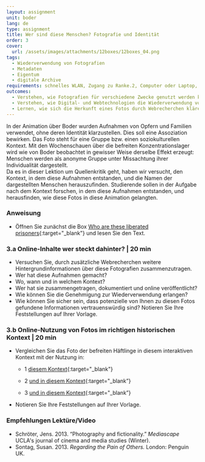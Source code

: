 ```yaml
---
layout: assignment
unit: boder
lang: de
type: assignment
title: Wer sind diese Menschen? Fotografie und Identität
order: 3
cover:
  url: /assets/images/attachments/12boxes/12boxes_04.png
tags:
  - Wiederverwendung von Fotografien
  - Metadaten
  - Eigentum
  - digitale Archive
requirements: schnelles WLAN, Zugang zu Ranke.2, Computer oder Laptop, Anwendung auf Computer oder Laptop zum Abspielen von Videos
outcomes:
  - Verstehen, wie Fotografien für verschiedene Zwecke genutzt werden können.
  - Verstehen, wie Digital- und Webtechnologien die Wiederverwendung von Fotografien erweitert haben.
  - Lernen, wie sich die Herkunft eines Fotos durch Webrecherchen klären lässt.
---
```


In der Animation über Boder wurden Aufnahmen von Opfern und Familien verwendet, ohne deren Identität klarzustellen. Dies soll eine Assoziation bewirken. Das Foto steht für eine Gruppe bzw. einen soziokulturellen Kontext. Mit den Wochenschauen über die befreiten Konzentrationslager wird  wie von Boder beobachtet  in gewisser Weise derselbe Effekt erzeugt: Menschen werden als anonyme Gruppe unter Missachtung ihrer Individualität dargestellt.  
Da es in dieser Lektion um Quellenkritik geht, haben wir versucht, den Kontext, in dem diese Aufnahmen entstanden, und die Namen der dargestellten Menschen herauszufinden. Studierende sollen in der Aufgabe nach dem Kontext forschen, in dem diese Aufnahmen entstanden, und herausfinden, wie diese Fotos in diese Animation gelangten.

<!-- more -->

<!-- briefing-student -->

### Anweisung
<!-- section-contents -->

- Öffnen Sie zunächst die Box [Who are these liberated prisoners](https://ranke2.uni.lu/klynt/de/#Intro){:target="_blank"} und lesen Sie den Text.


<!-- section -->

### 3.a  Online-Inhalte  wer steckt dahinter? | 20 min
<!-- section-contents -->

- Versuchen Sie, durch zusätzliche Webrecherchen weitere Hintergrundinformationen über diese Fotografien zusammenzutragen.  
- Wer hat diese Aufnahmen gemacht?
- Wo, wann und in welchem Kontext?
- Wer hat sie zusammengetragen, dokumentiert und online veröffentlicht?
- Wie können Sie die Genehmigung zur Wiederverwendung erlangen?
- Wie können Sie sicher sein, dass potenzielle von Ihnen zu diesen Fotos gefundene Informationen vertrauenswürdig sind?
Notieren Sie Ihre Feststellungen auf Ihrer Vorlage.

<!-- section -->

### 3.b  Online-Nutzung von Fotos im richtigen historischen Kontext | 20 min
<!-- section-contents -->

- Vergleichen Sie das Foto der befreiten Häftlinge in diesem interaktiven Kontext mit der Nutzung in:

  - 1 [diesem Kontext](http://www1.northbrook28.net/~mrench/Period%209%20Jack%27s%20Group/Jobs.html){:target="_blank"}

  - 2 [und in diesem Kontext](https://encyclopedia.ushmm.org/content/en/photo/liberated-prisoners-at-ebensee){:target="_blank”}

  - 3 [und in diesem Kontext](https://denisonmagazine.com/article/uncommon-ground-surviving-mauthausen/){:target="_blank”}

- Notieren Sie Ihre Feststellungen auf Ihrer Vorlage.  

<!-- section -->

### Empfehlungen Lektüre/Video
<!-- section-contents -->

- Schröter, Jens. 2013. “Photography and fictionality.” _Mediascape_ UCLA's journal of cinema and media studies (Winter).
- Sontag, Susan. 2013. _Regarding the Pain of Others._ London: Penguin UK.

<!-- briefing-teacher -->
